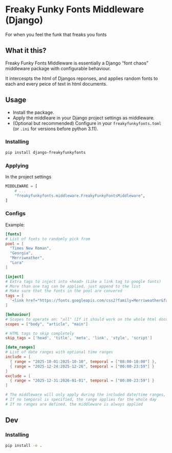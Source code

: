 # Freaky Funky Fonts Middleware (Django)

For when you feel the funk that freaks you fonts

## What it this?

Freaky Funky Fonts Middleware is essentially a Django “font chaos” middleware package with configurable behaviour.

It intercespts the html of Djangos reponses, and applies random fonts to each and every peice of text in html documents.

## Usage

- Install the package.
- Apply the middleare in your Django project settings as middleware.
- (Optional but recommended) Configure in your `freakyfunkyfonts.toml` (or `.ini` for versions before python 3.11).


### Installing

```bash
pip install django-freakyfunkyfonts
```

### Applying

In the project settings

```py
MIDDLEWARE = [
    # ...
    "freakyfunkyfonts.middleware.FreakyFunkyFontsMiddleware",
]
```

### Configs

Example: 

```toml
[fonts]
# List of fonts to randomly pick from
pool = [
  "Times New Roman",
  "Georgia",
  "Merriweather",
  "Lora"
]

[inject]
# Extra tags to inject into <head> (Like a link tag to google fonts)
# More than one tag can be applied, just append to the list
# Make sure that the fonts in the pool are convered
tags = [
  '<link href="https://fonts.googleapis.com/css2?family=Merriweather&family=Lora&display=swap" rel="stylesheet">'
]

[behaviour]
# Scopes to operate on: "all" (If it should work on the whole html document), "body", or any tag names (article, main)
scopes = ["body", "article", "main"]

# HTML tags to skip completely
skip_tags = ['head', 'title', 'meta', 'link', 'style', 'script'] 

[date_ranges]
# List of date ranges with optional time ranges
include = [
  { range = "2025-10-01:2025-10-10", temporal = ["08:00-18:00"] },
  { range = "2025-12-24:2025-12-26", temporal = ["00:00-23:59"] }
]
exclude = [
  { range = "2025-12-31:2026-01-01", temporal = ["00:00-23:59"] }
]

# The middleware will only apply during the included date/time ranges, and will be skipped during excluded ranges.
# If no temporal is specified, the range applies for the whole day
# If no ranges are defined, the middleware is always applied
```

## Dev

### Installing

```bash
pip install -e .
```